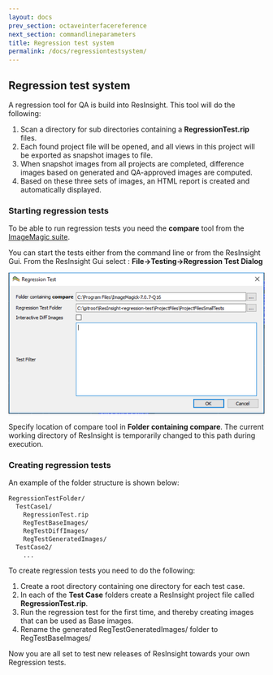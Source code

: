 ```yaml
---
layout: docs
prev_section: octaveinterfacereference
next_section: commandlineparameters
title: Regression test system
permalink: /docs/regressiontestsystem/
---
```


## Regression test system

A regression tool for QA is build into ResInsight. This tool will do the following: 

1. Scan a directory for sub directories containing a **RegressionTest.rip** files. 
2. Each found project file will be opened, and all views in this project will be exported as snapshot images to file.
3. When snapshot images from all projects are completed, difference images based on generated and QA-approved images are computed. 
4. Based on these three sets of images, an HTML report is created and automatically displayed.

### Starting regression tests

To be able to run regression tests you need the **compare** tool from the [ImageMagic suite](http://www.imagemagick.org/script/compare.php).


You can start the tests either from the command line or from the ResInsight Gui.
From the ResInsight Gui select : **File->Testing->Regression Test Dialog**

![](images/RegressionTestDialog.png)

Specify location of compare tool in **Folder containing compare**. The current working directory of ResInsight is temporarily changed to this path during execution.

### Creating regression tests

An example of the folder structure is shown below:

	RegressionTestFolder/
	  TestCase1/
	    RegressionTest.rip
	    RegTestBaseImages/
	    RegTestDiffImages/
	    RegTestGeneratedImages/
	  TestCase2/
	    ...

To create regression tests you need to do the following:

1. Create a root directory containing one directory for each test case. 
2. In each of the **Test Case** folders create a ResInsight project file called **RegressionTest.rip**.
3. Run the regression test for the first time, and thereby creating images that can be used as Base images.
4. Rename the generated RegTestGeneratedImages/ folder to RegTestBaseImages/

Now you are all set to test new releases of ResInsight towards your own Regression tests.

